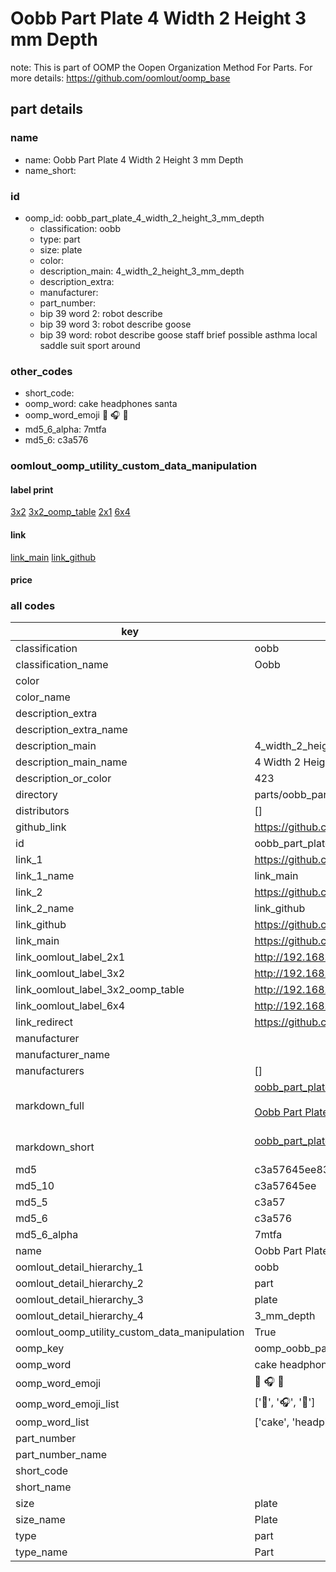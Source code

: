 # Oobb Part Plate 4 Width 2 Height 3 mm Depth  

note: This is part of OOMP the Oopen Organization Method For Parts. For more details: https://github.com/oomlout/oomp_base

##  part details
  







### name
* name: Oobb Part Plate 4 Width 2 Height 3 mm Depth
* name_short: 
### id
* oomp_id: oobb_part_plate_4_width_2_height_3_mm_depth
  * classification: oobb
  * type: part
  * size: plate
  * color: 
  * description_main: 4_width_2_height_3_mm_depth
  * description_extra: 
  * manufacturer: 
  * part_number: 
  * bip 39 word 2: robot describe
  * bip 39 word 3: robot describe goose
  * bip 39 word: robot describe goose staff brief possible asthma local saddle suit sport around

### other_codes
* short_code: 
* oomp_word: cake headphones santa
* oomp_word_emoji :cake: :headphones: :santa:
* md5_6_alpha: 7mtfa
* md5_6: c3a576






### oomlout_oomp_utility_custom_data_manipulation
#### label print
[3x2](http://192.168.1.245:1112/?label=oomp%207mtfa)
[3x2_oomp_table](http://192.168.1.108:1112/?label=oomp%207mtfa)
[2x1](http://192.168.1.242:1112/?label=oomp%207mtfa)
[6x4](http://192.168.1.55:1112/?label=oomp%207mtfa)    

#### link

[link_main](https://github.com/oomlout/oomlout_oomp_version_1_messy/tree/main/parts/oobb_part_plate_4_width_2_height_3_mm_depth) [link_github](https://github.com/oomlout/oomlout_oomp_version_1_messy/tree/main/parts/oobb_part_plate_4_width_2_height_3_mm_depth)                             

#### price







### all codes 
| key | value |  
| --- | --- |  
| classification | oobb |  
| classification_name | Oobb |  
| color |  |  
| color_name |  |  
| description_extra |  |  
| description_extra_name |  |  
| description_main | 4_width_2_height_3_mm_depth |  
| description_main_name | 4 Width 2 Height 3 mm Depth |  
| description_or_color | 423 |  
| directory | parts/oobb_part_plate_4_width_2_height_3_mm_depth |  
| distributors | [] |  
| github_link | https://github.com/oomlout/oomlout_oomp_part_src/tree/main/parts/oobb_part_plate_4_width_2_height_3_mm_depth |  
| id | oobb_part_plate_4_width_2_height_3_mm_depth |  
| link_1 | https://github.com/oomlout/oomlout_oomp_version_1_messy/tree/main/parts/oobb_part_plate_4_width_2_height_3_mm_depth |  
| link_1_name | link_main |  
| link_2 | https://github.com/oomlout/oomlout_oomp_version_1_messy/tree/main/parts/oobb_part_plate_4_width_2_height_3_mm_depth |  
| link_2_name | link_github |  
| link_github | https://github.com/oomlout/oomlout_oomp_version_1_messy/tree/main/parts/oobb_part_plate_4_width_2_height_3_mm_depth |  
| link_main | https://github.com/oomlout/oomlout_oomp_version_1_messy/tree/main/parts/oobb_part_plate_4_width_2_height_3_mm_depth |  
| link_oomlout_label_2x1 | http://192.168.1.242:1112/?label=oomp%207mtfa |  
| link_oomlout_label_3x2 | http://192.168.1.245:1112/?label=oomp%207mtfa |  
| link_oomlout_label_3x2_oomp_table | http://192.168.1.108:1112/?label=oomp%207mtfa |  
| link_oomlout_label_6x4 | http://192.168.1.55:1112/?label=oomp%207mtfa |  
| link_redirect | https://github.com/oomlout/oomlout_oomp_version_1_messy/tree/main/parts/oobb_part_plate_4_width_2_height_3_mm_depth |  
| manufacturer |  |  
| manufacturer_name |  |  
| manufacturers | [] |  
| markdown_full | [oobb_part_plate_4_width_2_height_3_mm_depth](none)<br>[](none)<br>[Oobb Part Plate 4 Width 2 Height 3 Mm Depth](none)<br><br> |  
| markdown_short | [oobb_part_plate_4_width_2_height_3_mm_depth](none)<br><br> |  
| md5 | c3a57645ee8341c2a20dfd40c90ee5d9 |  
| md5_10 | c3a57645ee |  
| md5_5 | c3a57 |  
| md5_6 | c3a576 |  
| md5_6_alpha | 7mtfa |  
| name | Oobb Part Plate 4 Width 2 Height 3 mm Depth |  
| oomlout_detail_hierarchy_1 | oobb |  
| oomlout_detail_hierarchy_2 | part |  
| oomlout_detail_hierarchy_3 | plate |  
| oomlout_detail_hierarchy_4 | 3_mm_depth |  
| oomlout_oomp_utility_custom_data_manipulation | True |  
| oomp_key | oomp_oobb_part_plate_4_width_2_height_3_mm_depth |  
| oomp_word | cake headphones santa |  
| oomp_word_emoji | :cake: :headphones: :santa: |  
| oomp_word_emoji_list | [':cake:', ':headphones:', ':santa:'] |  
| oomp_word_list | ['cake', 'headphones', 'santa'] |  
| part_number |  |  
| part_number_name |  |  
| short_code |  |  
| short_name |  |  
| size | plate |  
| size_name | Plate |  
| type | part |  
| type_name | Part |  
